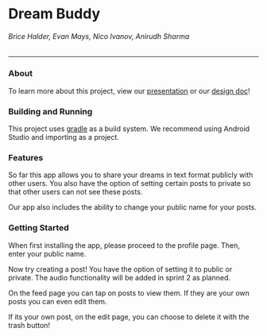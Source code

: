 # Dream Buddy
###### Brice Halder, Evan Mays, Nico Ivanov, Anirudh Sharma
---

### About
To learn more about this project, view our [presentation](https://docs.google.com/presentation/d/17C7AAM7oiWAJGw8gKez46BAyHVgBmzxwYxumazons9I/edit?usp=sharing) or our [design doc](https://docs.google.com/document/d/1XCepBKtECyd06FPWriKoiOXNzJDYIW2SfIKpYK1Qcko/edit?usp=sharing)!


### Building and Running
This project uses [gradle](https://github.com/spring-guides/gs-gradle) as a build system. We recommend using Android Studio and importing as a project.

### Features
So far this app allows you to share your dreams in text format publicly with other users. You also have the option of setting certain posts to private so that other users can not see these posts.

Our app also includes the ability to change your public name for your posts.

### Getting Started
When first installing the app, please proceed to the profile page. Then, enter your public name.

Now try creating a post! You have the option of setting it to public or private. The audio functionality will be added in sprint 2 as planned.

On the feed page you can tap on posts to view them. If they are your own posts you can even edit them.

If its your own post, on the edit page, you can choose to delete it with the trash button!